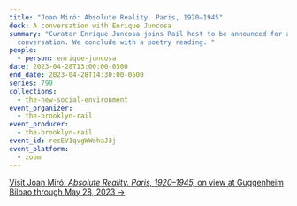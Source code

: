 ```yaml
---
title: "Joan Miró: Absolute Reality. Paris, 1920–1945"
deck: A conversation with Enrique Juncosa
summary: "Curator Enrique Juncosa joins Rail host to be announced for a
  conversation. We conclude with a poetry reading. "
people:
  - person: enrique-juncosa
date: 2023-04-28T13:00:00-0500
end_date: 2023-04-28T14:30:00-0500
series: 799
collections:
  - the-new-social-environment
event_organizer:
  - the-brooklyn-rail
event_producer:
  - the-brooklyn-rail
event_id: recEV1qvgWWohaJ3j
event_platform:
  - zoom
---
```

[V﻿isit Joan Miró: *Absolute Reality. Paris, 1920–1945,* on view at Guggenheim Bilbao through May 28, 2023 →](https://www.guggenheim-bilbao.eus/en/exhibitions/joan-miro-absolute-reality-paris-1920-1945)